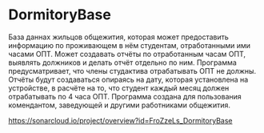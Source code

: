 # DormitoryBase
База даннах жильцов общежития, которая может предоставить информацию по проживающем в нём студентам, отработанными ими часами ОПТ. Может создавать отчёты по отработанным часам ОПТ, выявлять должников и делать отчёт отдельно по ним. Программа предусматривает, что члены студактива отрабатывать ОПТ не должны. Отчёты будут создаваться опираясь на дату, которая установлена на устройстве, в расчёте на то, что студент каждый месяц должен отрабатывать по 4 часа ОПТ. Программа создана для пользования комендантом, заведующей и другими работниками общежития.

https://sonarcloud.io/project/overview?id=FroZzeLs_DormitoryBase
